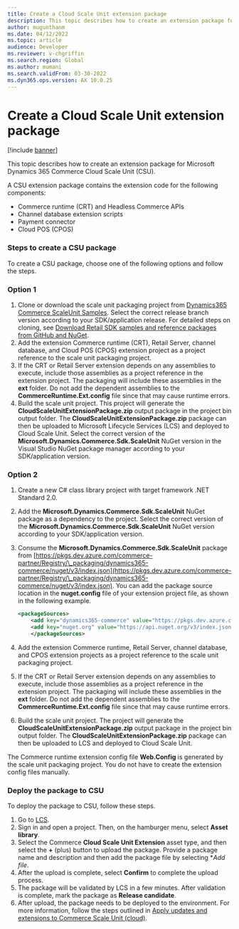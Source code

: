 ```yaml
---
title: Create a Cloud Scale Unit extension package
description: This topic describes how to create an extension package for Microsoft Dynamics 365 Commerce Cloud Scale Unit.
author: mugunthanm
ms.date: 04/12/2022
ms.topic: article
audience: Developer
ms.reviewer: v-chgriffin
ms.search.region: Global
ms.author: mumani
ms.search.validFrom: 03-30-2022
ms.dyn365.ops.version: AX 10.0.25
---
```


# Create a Cloud Scale Unit extension package

[!include [banner](../includes/banner.md)]

This topic describes how to create an extension package for Microsoft Dynamics 365 Commerce Cloud Scale Unit (CSU). 

A CSU extension package contains the extension code for the following components:

- Commerce runtime (CRT) and Headless Commerce APIs
- Channel database extension scripts
- Payment connector
- Cloud POS (CPOS)

### Steps to create a CSU package

To create a CSU package, choose one of the following options and follow the steps.

### Option 1

1. Clone or download the scale unit packaging project from [Dynamics365 Commerce ScaleUnit Samples](https://github.com/microsoft/Dynamics365Commerce.ScaleUnit). Select the correct release branch version according to your SDK/application release. For detailed steps on cloning, see [Download Retail SDK samples and reference packages from GitHub and NuGet](retail-sdk/sdk-github.md).
1. Add the extension Commerce runtime (CRT), Retail Server, channel database, and Cloud POS (CPOS) extension project as a project reference to the scale unit packaging project.
1. If the CRT or Retail Server extension depends on any assemblies to execute, include those assemblies as a project reference in the extension project. The packaging will include these assemblies in the **ext** folder. Do not add the dependent assemblies to the **CommerceRuntime.Ext.config** file since that may cause runtime errors.
1. Build the scale unit project. This project will generate the **CloudScaleUnitExtensionPackage.zip** output package in the project bin output folder. The **CloudScaleUnitExtensionPackage.zip** package can then be uploaded to Microsoft Lifecycle Services (LCS) and deployed to Cloud Scale Unit. Select the correct version of the **Microsoft.Dynamics.Commerce.Sdk.ScaleUnit** NuGet version in the Visual Studio NuGet package manager according to your SDK/application version.

### Option 2

1. Create a new C# class library project with target framework .NET Standard 2.0.
1. Add the **Microsoft.Dynamics.Commerce.Sdk.ScaleUnit** NuGet package as a dependency to the project. Select the correct version of the **Microsoft.Dynamics.Commerce.Sdk.ScaleUnit** NuGet version according to your SDK/application version.
1. Consume the **Microsoft.Dynamics.Commerce.Sdk.ScaleUnit** package from [https://pkgs.dev.azure.com/commerce-partner/Registry/\_packaging/dynamics365-commerce/nuget/v3/index.json](https://pkgs.dev.azure.com/commerce-partner/Registry/\_packaging/dynamics365-commerce/nuget/v3/index.json). You can add the package source location in the **nuget.config** file of your extension project file, as shown in the following example.

    ```xml
    <packageSources>
        <add key="dynamics365-commerce" value="https://pkgs.dev.azure.com/commerce-partner/Registry/_packaging/dynamics365-commerce/nuget/v3/index.json" />
        <add key="nuget.org" value="https://api.nuget.org/v3/index.json" />
        </packageSources>
    ```

1. Add the extension Commerce runtime, Retail Server, channel database, and CPOS extension projects as a project reference to the scale unit packaging project.
1. If the CRT or Retail Server extension depends on any assemblies to execute, include those assemblies as a project reference in the extension project. The packaging will include these assemblies in the **ext** folder. Do not add the dependent assemblies to the **CommerceRuntime.Ext.config** file since that may cause runtime errors.
1. Build the scale unit project. The project will generate the **CloudScaleUnitExtensionPackage.zip** output package in the project bin output folder. The **CloudScaleUnitExtensionPackage.zip** package can then be uploaded to LCS and deployed to Cloud Scale Unit.

The Commerce runtime extension config file **Web.Config** is generated by the scale unit packaging project. You do not have to create the extension config files manually.

### Deploy the package to CSU

To deploy the package to CSU, follow these steps.

1. Go to [LCS](https://lcs.dynamics.com/v2).
1. Sign in and open a project. Then, on the hamburger menu, select **Asset library**.
1. Select the Commerce **Cloud Scale Unit Extension** asset type, and then select the **+** (plus) button to upload the package. Provide a package name and description and then add the package file by selecting **Add file*.
1. After the upload is complete, select **Confirm** to complete the upload process.
1. The package will be validated by LCS in a few minutes. After validation is complete, mark the package as **Release candidate**.
1. After upload, the package needs to be deployed to the environment. For more information, follow the steps outlined in [Apply updates and extensions to Commerce Scale Unit (cloud)](../../fin-ops-core/dev-itpro/deployment/update-retail-channel.md).

